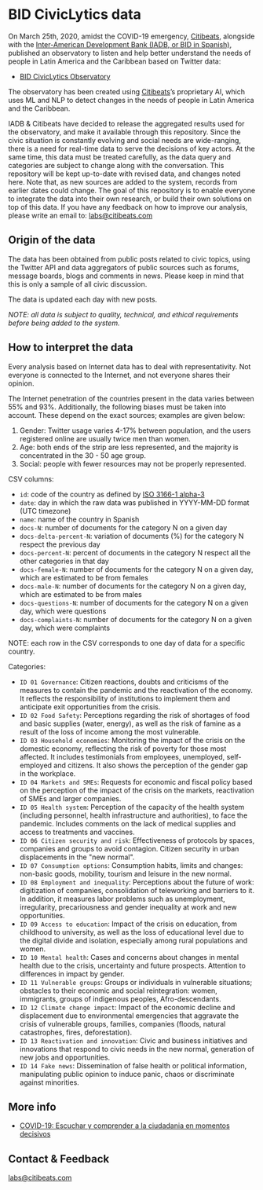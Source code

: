 #  BID CivicLytics data

On March 25th, 2020, amidst the COVID-19 emergency, [Citibeats](https://citibeats.com/), alongside with the [Inter-American Development Bank (IADB, or BID in Spanish)](https://www.iadb.org/), published an observatory to listen and help better understand the needs of people in Latin America and the Caribbean based on Twitter data:

- [BID CivicLytics Observatory](https://bidciviclytics.citibeats.com/)


The observatory has been created using [Citibeats](https://citibeats.com/)’s proprietary AI, which uses ML and NLP to detect changes in the needs of people in Latin America and the Caribbean.

IADB & Citibeats have decided to release the aggregated results used for the observatory, and make it available through this repository.
Since the civic situation is constantly evolving and social needs are wide-ranging, there is a need for real-time data to serve the decisions of key actors. At the same time, this data must be treated carefully, as the data query and categories are subject to change along with the conversation. This repository will be kept up-to-date with revised data, and changes noted here. Note that, as new sources are added to the system, records from earlier dates could change.
The goal of this repository is to enable everyone to integrate the data into their own research, or build their own solutions on top of this data. If you have any feedback on how to improve our analysis, please write an email to: labs@citibeats.com



## Origin of the data

The data has been obtained from public posts related to civic topics, using the Twitter API and data aggregators of public sources such as forums, message boards, blogs and comments in news. Please keep in mind that this is only a sample of all civic discussion.

The data is updated each day with new posts.

_NOTE: all data is subject to quality, technical, and ethical requirements before being added to the system._


## How to interpret the data

Every analysis based on Internet data has to deal with representativity. Not everyone is connected to the Internet, and not everyone shares their opinion.

The Internet penetration of the countries present in the data varies between 55% and 93%. Additionally, the following biases must be taken into account. These depend on the exact sources; examples are given below:
1. Gender: Twitter usage varies 4-17% between population, and the users registered online are usually twice men than women.
2. Age: both ends of the strip are less represented, and the majority is concentrated in the 30 - 50 age group.
3. Social: people with fewer resources may not be properly represented.

CSV columns:
- `id`: code of the country as defined by [ISO 3166-1 alpha-3](https://en.wikipedia.org/wiki/ISO_3166-1_alpha-3#Officially_assigned_code_elements)
- `date`: day in which the raw data was published in YYYY-MM-DD format (UTC timezone)
- `name`: name of the country in Spanish
- `docs-N`: number of documents for the category N on a given day
- `docs-delta-percent-N`: variation of documents (%) for the category N respect the previous day
- `docs-percent-N`: percent of documents in the category N respect all the other categories in that day
- `docs-female-N`: number of documents for the category N on a given day, which are estimated to be from females
- `docs-male-N`: number of documents for the category N on a given day, which are estimated to be from males
- `docs-questions-N`: number of documents for the category N on a given day, which were questions
- `docs-complaints-N`: number of documents for the category N on a given day, which were complaints

NOTE: each row in the CSV corresponds to one day of data for a specific country.

Categories:
- ```ID 01 Governance```: Citizen reactions, doubts and criticisms of the measures to contain the pandemic and the reactivation of the economy. It reflects the responsibility of institutions to implement them and anticipate exit opportunities from the crisis.
- ```ID 02 Food Safety```: Perceptions regarding the risk of shortages of food and basic supplies (water, energy), as well as the risk of famine as a result of the loss of income among the most vulnerable.
- ```ID 03 Household economies```: Monitoring the impact of the crisis on the domestic economy, reflecting the risk of poverty for those most affected. It includes testimonials from employees, unemployed, self-employed and citizens. It also shows the perception of the gender gap in the workplace.
- ```ID 04 Markets and SMEs```: Requests for economic and fiscal policy based on the perception of the impact of the crisis on the markets, reactivation of SMEs and larger companies.
- ```ID 05 Health system```: Perception of the capacity of the health system (including personnel, health infrastructure and authorities), to face the pandemic. Includes comments on the lack of medical supplies and access to treatments and vaccines.
- ```ID 06 Citizen security and risk```: Effectiveness of protocols by spaces, companies and groups to avoid contagion. Citizen security in urban displacements in the "new normal".
- ```ID 07 Consumption options```: Consumption habits, limits and changes: non-basic goods, mobility, tourism and leisure in the new normal.
- ```ID 08 Employment and inequality```: Perceptions about the future of work: digitization of companies, consolidation of teleworking and barriers to it. In addition, it measures labor problems such as unemployment, irregularity, precariousness and gender inequality at work and new opportunities.
- ```ID 09 Access to education```: Impact of the crisis on education, from childhood to university, as well as the loss of educational level due to the digital divide and isolation, especially among rural populations and women.
- ```ID 10 Mental health```: Cases and concerns about changes in mental health due to the crisis, uncertainty and future prospects. Attention to differences in impact by gender.
- ```ID 11 Vulnerable groups```: Groups or individuals in vulnerable situations; obstacles to their economic and social reintegration: women, immigrants, groups of indigenous peoples, Afro-descendants.
- ```ID 12 Climate change impact```: Impact of the economic decline and displacement due to environmental emergencies that aggravate the crisis of vulnerable groups, families, companies (floods, natural catastrophes, fires, deforestation).
- ```ID 13 Reactivation and innovation```: Civic and business initiatives and innovations that respond to civic needs in the new normal, generation of new jobs and opportunities.
- ```ID 14 Fake news```: Dissemination of false health or political information, manipulating public opinion to induce panic, chaos or discriminate against minorities.


## More info
- [COVID-19: Escuchar y comprender a la ciudadania en momentos decisivos](http://wiconnect.iadb.org/noticias/covid-19-escuchar-y-comprender-a-la-ciudadania-en-momentos-decisivos-para-tomar-las-mejores-decisiones/)


## Contact & Feedback

labs@citibeats.com
